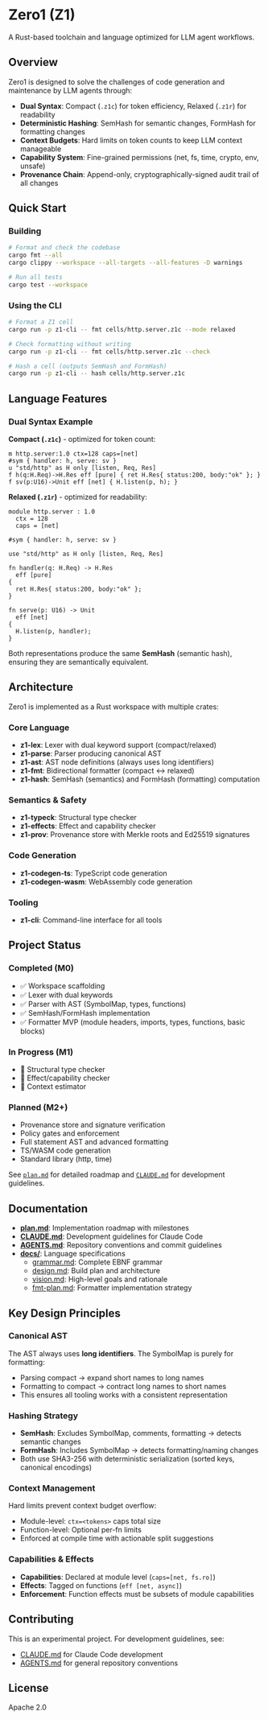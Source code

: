 # Zero1 (Z1)

A Rust-based toolchain and language optimized for LLM agent workflows.

## Overview

Zero1 is designed to solve the challenges of code generation and maintenance by LLM agents through:

- **Dual Syntax**: Compact (`.z1c`) for token efficiency, Relaxed (`.z1r`) for readability
- **Deterministic Hashing**: SemHash for semantic changes, FormHash for formatting changes
- **Context Budgets**: Hard limits on token counts to keep LLM context manageable
- **Capability System**: Fine-grained permissions (net, fs, time, crypto, env, unsafe)
- **Provenance Chain**: Append-only, cryptographically-signed audit trail of all changes

## Quick Start

### Building

```bash
# Format and check the codebase
cargo fmt --all
cargo clippy --workspace --all-targets --all-features -D warnings

# Run all tests
cargo test --workspace
```

### Using the CLI

```bash
# Format a Z1 cell
cargo run -p z1-cli -- fmt cells/http.server.z1c --mode relaxed

# Check formatting without writing
cargo run -p z1-cli -- fmt cells/http.server.z1c --check

# Hash a cell (outputs SemHash and FormHash)
cargo run -p z1-cli -- hash cells/http.server.z1c
```

## Language Features

### Dual Syntax Example

**Compact (`.z1c`)** - optimized for token count:
```z1c
m http.server:1.0 ctx=128 caps=[net]
#sym { handler: h, serve: sv }
u "std/http" as H only [listen, Req, Res]
f h(q:H.Req)->H.Res eff [pure] { ret H.Res{ status:200, body:"ok" }; }
f sv(p:U16)->Unit eff [net] { H.listen(p, h); }
```

**Relaxed (`.z1r`)** - optimized for readability:
```z1r
module http.server : 1.0
  ctx = 128
  caps = [net]

#sym { handler: h, serve: sv }

use "std/http" as H only [listen, Req, Res]

fn handler(q: H.Req) -> H.Res
  eff [pure]
{
  ret H.Res{ status:200, body:"ok" };
}

fn serve(p: U16) -> Unit
  eff [net]
{
  H.listen(p, handler);
}
```

Both representations produce the same **SemHash** (semantic hash), ensuring they are semantically equivalent.

## Architecture

Zero1 is implemented as a Rust workspace with multiple crates:

### Core Language
- **z1-lex**: Lexer with dual keyword support (compact/relaxed)
- **z1-parse**: Parser producing canonical AST
- **z1-ast**: AST node definitions (always uses long identifiers)
- **z1-fmt**: Bidirectional formatter (compact ↔ relaxed)
- **z1-hash**: SemHash (semantics) and FormHash (formatting) computation

### Semantics & Safety
- **z1-typeck**: Structural type checker
- **z1-effects**: Effect and capability checker
- **z1-prov**: Provenance store with Merkle roots and Ed25519 signatures

### Code Generation
- **z1-codegen-ts**: TypeScript code generation
- **z1-codegen-wasm**: WebAssembly code generation

### Tooling
- **z1-cli**: Command-line interface for all tools

## Project Status

### Completed (M0)
- ✅ Workspace scaffolding
- ✅ Lexer with dual keywords
- ✅ Parser with AST (SymbolMap, types, functions)
- ✅ SemHash/FormHash implementation
- ✅ Formatter MVP (module headers, imports, types, functions, basic blocks)

### In Progress (M1)
- 🚧 Structural type checker
- 🚧 Effect/capability checker
- 🚧 Context estimator

### Planned (M2+)
- Provenance store and signature verification
- Policy gates and enforcement
- Full statement AST and advanced formatting
- TS/WASM code generation
- Standard library (http, time)

See [`plan.md`](plan.md) for detailed roadmap and [`CLAUDE.md`](CLAUDE.md) for development guidelines.

## Documentation

- **[plan.md](plan.md)**: Implementation roadmap with milestones
- **[CLAUDE.md](CLAUDE.md)**: Development guidelines for Claude Code
- **[AGENTS.md](AGENTS.md)**: Repository conventions and commit guidelines
- **[docs/](docs/)**: Language specifications
  - [grammar.md](docs/grammar.md): Complete EBNF grammar
  - [design.md](docs/design.md): Build plan and architecture
  - [vision.md](docs/vision.md): High-level goals and rationale
  - [fmt-plan.md](docs/fmt-plan.md): Formatter implementation strategy

## Key Design Principles

### Canonical AST
The AST always uses **long identifiers**. The SymbolMap is purely for formatting:
- Parsing compact → expand short names to long names
- Formatting to compact → contract long names to short names
- This ensures all tooling works with a consistent representation

### Hashing Strategy
- **SemHash**: Excludes SymbolMap, comments, formatting → detects semantic changes
- **FormHash**: Includes SymbolMap → detects formatting/naming changes
- Both use SHA3-256 with deterministic serialization (sorted keys, canonical encodings)

### Context Management
Hard limits prevent context budget overflow:
- Module-level: `ctx=<tokens>` caps total size
- Function-level: Optional per-fn limits
- Enforced at compile time with actionable split suggestions

### Capabilities & Effects
- **Capabilities**: Declared at module level (`caps=[net, fs.ro]`)
- **Effects**: Tagged on functions (`eff [net, async]`)
- **Enforcement**: Function effects must be subsets of module capabilities

## Contributing

This is an experimental project. For development guidelines, see:
- [CLAUDE.md](CLAUDE.md) for Claude Code development
- [AGENTS.md](AGENTS.md) for general repository conventions

## License

Apache 2.0
